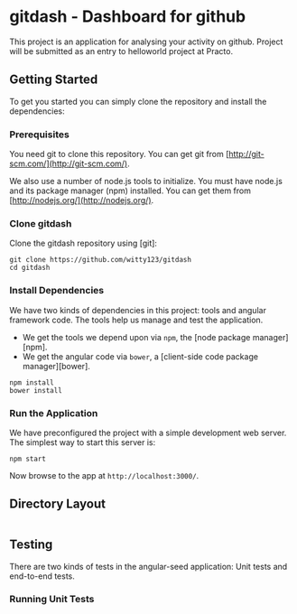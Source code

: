 # gitdash - Dashboard for github

This project is an application for analysing your activity on github. Project will be submitted as an entry to helloworld project at Practo.


## Getting Started

To get you started you can simply clone the repository and install the dependencies:

### Prerequisites

You need git to clone this repository. You can get git from
[http://git-scm.com/](http://git-scm.com/).

We also use a number of node.js tools to initialize. You must have node.js and
its package manager (npm) installed.  You can get them from [http://nodejs.org/](http://nodejs.org/).

### Clone gitdash

Clone the gitdash repository using [git]:

```
git clone https://github.com/witty123/gitdash
cd gitdash
```

### Install Dependencies

We have two kinds of dependencies in this project: tools and angular framework code.  The tools help
us manage and test the application.

* We get the tools we depend upon via `npm`, the [node package manager][npm].
* We get the angular code via `bower`, a [client-side code package manager][bower].

```
npm install 
bower install
```

### Run the Application

We have preconfigured the project with a simple development web server.  The simplest way to start
this server is:

```
npm start
```

Now browse to the app at `http://localhost:3000/`.



## Directory Layout

```

```

## Testing

There are two kinds of tests in the angular-seed application: Unit tests and end-to-end tests.

### Running Unit Tests


